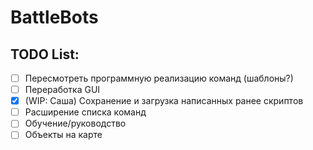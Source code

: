 # BattleBots

## TODO List:
- [ ] Пересмотреть программную реализацию команд (шаблоны?)
- [ ] Переработка GUI
- [X] (WIP: Саша) Cохранение и загрузка написанных ранее скриптов
- [ ] Расширение списка команд
- [ ] Обучение/руководство
- [ ] Объекты на карте
